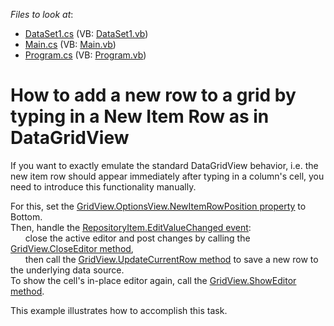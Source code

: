 <!-- default file list -->
*Files to look at*:

* [DataSet1.cs](./CS/WindowsApplication3/DataSet1.cs) (VB: [DataSet1.vb](./VB/WindowsApplication3/DataSet1.vb))
* [Main.cs](./CS/WindowsApplication3/Main.cs) (VB: [Main.vb](./VB/WindowsApplication3/Main.vb))
* [Program.cs](./CS/WindowsApplication3/Program.cs) (VB: [Program.vb](./VB/WindowsApplication3/Program.vb))
<!-- default file list end -->
# How to add a new row to a grid by typing in a New Item Row as in DataGridView


<p>If you want to exactly emulate the standard DataGridView behavior, i.e. the new item row should appear immediately after typing in a column's cell, you need to introduce this functionality manually. </p><p>For this, set the <a href="http://documentation.devexpress.com/#WindowsForms/DevExpressXtraGridViewsGridGridOptionsView_NewItemRowPositiontopic"><u>GridView.OptionsView.NewItemRowPosition property</u></a> to Bottom. <br />
Then, handle the <a href="http://documentation.devexpress.com/#WindowsForms/DevExpressXtraEditorsRepositoryRepositoryItem_EditValueChangedtopic"><u>RepositoryItem.EditValueChanged event</u></a>: <br />
      close the active editor and post changes by calling the <a href="http://documentation.devexpress.com/#WindowsForms/DevExpressXtraGridViewsBaseBaseView_CloseEditortopic"><u>GridView.CloseEditor method</u></a>, <br />
      then call the <a href="http://documentation.devexpress.com/#WindowsForms/DevExpressXtraGridViewsBaseColumnView_UpdateCurrentRowtopic"><u>GridView.UpdateCurrentRow method</u></a> to save a new row to the underlying data source. <br />
To show the cell's in-place editor again, call the <a href="http://documentation.devexpress.com/#WindowsForms/DevExpressXtraGridViewsGridGridView_ShowEditortopic"><u>GridView.ShowEditor method</u></a>.</p><p>This example illustrates how to accomplish this task. </p>

<br/>


